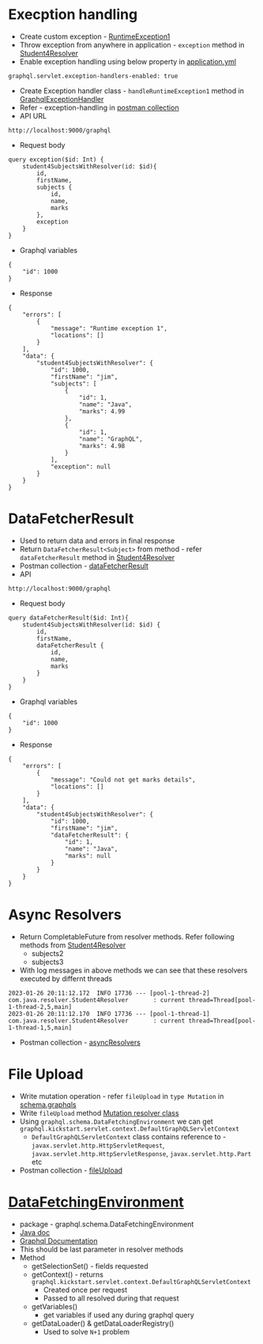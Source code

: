 # Execption handling
* Create custom exception - [RuntimeException1](src/main/java/com/java/exceptions/RuntimeException1.java)
* Throw exception from anywhere in application - `exception` method in [Student4Resolver](src/main/java/com/java/resolver/Student4Resolver.java)
* Enable exception handling using below property in [application.yml](src/main/resources/application.yml)
```
graphql.servlet.exception-handlers-enabled: true
```
* Create Exception handler class - `handleRuntimeException1` method in [GraphqlExceptionHandler](src/main/java/com/java/exceptions/handlers/GraphqlExceptionHandler.java)
* Refer - exception-handling in [postman collection](files/graph-ql-spring-boot.postman_collection.json)
* API URL
```
http://localhost:9000/graphql
```
* Request body
```
query exception($id: Int) {
    student4SubjectsWithResolver(id: $id){
        id,
        firstName,
        subjects {
            id,
            name,
            marks
        },
        exception
    }
}
```
* Graphql variables
```
{
    "id": 1000
}
```
* Response
```
{
    "errors": [
        {
            "message": "Runtime exception 1",
            "locations": []
        }
    ],
    "data": {
        "student4SubjectsWithResolver": {
            "id": 1000,
            "firstName": "jim",
            "subjects": [
                {
                    "id": 1,
                    "name": "Java",
                    "marks": 4.99
                },
                {
                    "id": 1,
                    "name": "GraphQL",
                    "marks": 4.98
                }
            ],
            "exception": null
        }
    }
}
```

# DataFetcherResult
* Used to return data and errors in final response
* Return `DataFetcherResult<Subject>` from method - refer `dataFetcherResult` method in [Student4Resolver](src/main/java/com/java/resolver/Student4Resolver.java)
* Postman collection - [dataFetcherResult](files/graph-ql-spring-boot.postman_collection.json)
* API
```
http://localhost:9000/graphql
```
* Request body
```
query dataFetcherResult($id: Int){
    student4SubjectsWithResolver(id: $id) {
        id,
        firstName,
        dataFetcherResult {
            id,
            name,
            marks
        }
    }
}
```
* Graphql variables
```
{
    "id": 1000
}
```
* Response
```
{
    "errors": [
        {
            "message": "Could not get marks details",
            "locations": []
        }
    ],
    "data": {
        "student4SubjectsWithResolver": {
            "id": 1000,
            "firstName": "jim",
            "dataFetcherResult": {
                "id": 1,
                "name": "Java",
                "marks": null
            }
        }
    }
}
```

# Async Resolvers
* Return CompletableFuture from resolver methods. Refer following methods from [Student4Resolver](src/main/java/com/java/resolver/Student4Resolver.java)
    * subjects2
    * subjects3
* With log messages in above methods we can see that these resolvers executed by differnt threads
```
2023-01-26 20:11:12.172  INFO 17736 --- [pool-1-thread-2] com.java.resolver.Student4Resolver       : current thread=Thread[pool-1-thread-2,5,main]
2023-01-26 20:11:12.170  INFO 17736 --- [pool-1-thread-1] com.java.resolver.Student4Resolver       : current thread=Thread[pool-1-thread-1,5,main]
```
* Postman collection - [asyncResolvers](files/graph-ql-spring-boot.postman_collection.json)

# File Upload
* Write mutation operation - refer `fileUpload` in `type Mutation` in [schema.graphqls](src/main/resources/schema/schema.graphqls)
* Write `fileUpload` method [Mutation resolver class](src/main/java/com/java/query/Mutation.java)
* Using `graphql.schema.DataFetchingEnvironment` we can get `graphql.kickstart.servlet.context.DefaultGraphQLServletContext`
  * `DefaultGraphQLServletContext` class contains reference to - `javax.servlet.http.HttpServletRequest`, `javax.servlet.http.HttpServletResponse`, `javax.servlet.http.Part` etc
* Postman collection - [fileUpload](files/graph-ql-spring-boot.postman_collection.json)

# [DataFetchingEnvironment](https://github.com/graphql-java/graphql-java/blob/master/src/main/java/graphql/schema/DataFetchingEnvironment.java)
* package - graphql.schema.DataFetchingEnvironment
* [Java doc](https://javadoc.io/doc/com.graphql-java/graphql-java/12.0/graphql/schema/DataFetchingEnvironment.html)
* [Graphql Documentation](https://www.graphql-java.com/documentation/data-fetching#the-interesting-parts-of-the-datafetchingenvironment)
* This should be last parameter in resolver methods
* Method
  * getSelectionSet() - fields requested
  * getContext() - returns `graphql.kickstart.servlet.context.DefaultGraphQLServletContext`
    * Created once per request
    * Passed to all resolved during that request
  * getVariables()
    * get variables if used any during graphql query
  * getDataLoader() & getDataLoaderRegistry()
    * Used to solve `N+1` problem
  